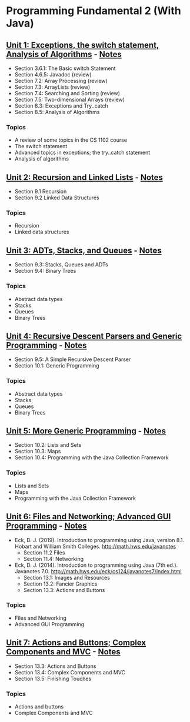 # Programming Fundamental 2 (With Java)

## [Unit 1: Exceptions, the switch statement, Analysis of Algorithms](./01%20Exceptions%2C%20the%20switch%20statement%2C%20Analysis%20of%20Algorithms/) - [Notes](./01%20Exceptions%2C%20the%20switch%20statement%2C%20Analysis%20of%20Algorithms/notes.md)

- Section 3.6.1: The Basic switch Statement
- Section 4.6.5: Javadoc (review)
- Section 7.2: Array Processing (review)
- Section 7.3: ArrayLists (review)
- Section 7.4: Searching and Sorting (review)
- Section 7.5: Two-dimensional Arrays (review)
- Section 8.3: Exceptions and Try..catch
- Section 8.5: Analysis of Algorithms

### Topics

- A review of some topics in the CS 1102 course
- The switch statement
- Advanced topics in exceptions; the try..catch statement
- Analysis of algorithms

## [Unit 2: Recursion and Linked Lists](./02%20Recursion%20and%20Linked%20Lists/) - [Notes](./02%20Recursion%20and%20Linked%20Lists/notes.md)

- Section 9.1 Recursion
- Section 9.2 Linked Data Structures

### Topics

- Recursion
- Linked data structures

## [Unit 3: ADTs, Stacks, and Queues](./03%20ADTs%2C%20Stacks%20and%20Queues/) - [Notes](./03%20ADTs%2C%20Stacks%20and%20Queues/notes.md)

- Section 9.3: Stacks, Queues and ADTs
- Section 9.4: Binary Trees

### Topics

- Abstract data types
- Stacks
- Queues
- Binary Trees

## [Unit 4: Recursive Descent Parsers and Generic Programming](./04%20Recursive%20Descent%20Parsers%20and%20Generic%20Programming/) - [Notes](./04%20Recursive%20Descent%20Parsers%20and%20Generic%20Programming/notes.md)

- Section 9.5: A Simple Recursive Descent Parser
- Section 10.1: Generic Programming

### Topics

- Abstract data types
- Stacks
- Queues
- Binary Trees

## [Unit 5: More Generic Programming](./05%20More%20Generic%20Programming/) - [Notes](./05%20More%20Generic%20Programming/notes.md)

- Section 10.2: Lists and Sets
- Section 10.3: Maps
- Section 10.4: Programming with the Java Collection Framework

### Topics

- Lists and Sets
- Maps
- Programming with the Java Collection Framework

## [Unit 6: Files and Networking; Advanced GUI Programming](./06%20Files%20and%20Networking%20Advanced%20GUI%20Programming/) - [Notes](./06%20Files%20and%20Networking%20Advanced%20GUI%20Programming/notes.md)

- Eck, D. J. (2019). Introduction to programming using Java, version 8.1. Hobart and William Smith Colleges. http://math.hws.edu/javanotes
  - Section 11.2 Files
  - Section 11.4: Networking
- Eck, D. J. (2014). Introduction to programming using Java (7th ed.). Javanotes 7.0. http://math.hws.edu/eck/cs124/javanotes7/index.html
  - Section 13.1: Images and Resources
  - Section 13.2: Fancier Graphics
  - Section 13.3: Actions and Buttons

### Topics

- Files and Networking
- Advanced GUI Programming

## [Unit 7: Actions and Buttons; Complex Components and MVC](./07%20Complex%20Components%20and%20MVC/) - [Notes](./07%20Complex%20Components%20and%20MVC/notes.md)

- Section 13.3: Actions and Buttons
- Section 13.4: Complex Components and MVC
- Section 13.5: Finishing Touches

### Topics

- Actions and buttons
- Complex Components and MVC
